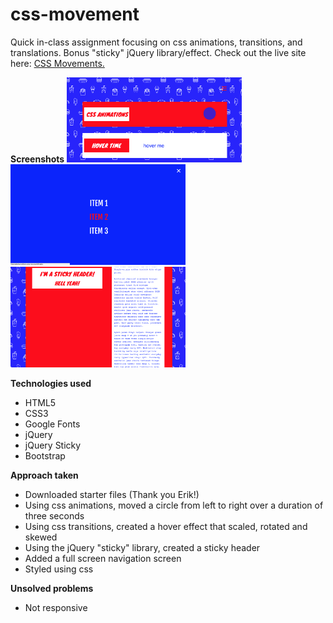 # css-movement

 Quick in-class assignment focusing on css animations, transitions, and translations. Bonus "sticky" jQuery library/effect. Check out the live site here: [CSS Movements.](https://aheitzen.github.io/css-movement/)

**Screenshots**
<img src="images/1.png" width="280" alt="CSS Animations">
<img src="images/2.png" width="280" alt="Nav Bar">
<img src="images/3.png" width="280" alt="Sticky Header">

**Technologies used**
* HTML5 
* CSS3
* Google Fonts 
* jQuery 
* jQuery Sticky 
* Bootstrap

**Approach taken**
* Downloaded starter files (Thank you Erik!) 
* Using css animations, moved a circle from left to right over a duration of three seconds
* Using css transitions, created a hover effect that scaled, rotated and skewed
* Using the jQuery "sticky" library, created a sticky header
* Added a full screen navigation screen
* Styled using css


**Unsolved problems** 
* Not responsive 






